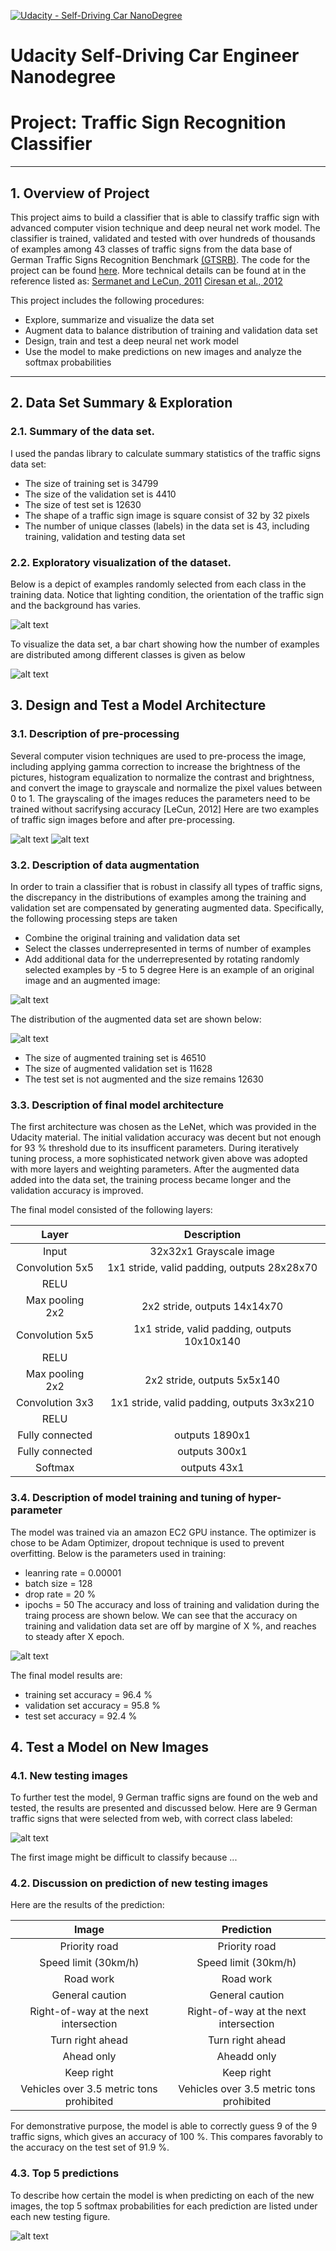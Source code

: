 [![Udacity - Self-Driving Car NanoDegree](https://s3.amazonaws.com/udacity-sdc/github/shield-carnd.svg)](http://www.udacity.com/drive)
# Udacity Self-Driving Car Engineer Nanodegree
# Project: Traffic Sign Recognition Classifier
---
## 1. Overview of Project
This project aims to build a classifier that is able to classify traffic sign with advanced computer vision technique and deep neural net work model. The classifier is trained, validated and tested with over hundreds of thousands of examples among 43 classes of traffic signs from the data base of German Traffic Signs Recognition Benchmark [(GTSRB)](http://benchmark.ini.rub.de/?section=gtsrb&subsection=dataset). The code for the project can be found [here](https://github.com/davidsky900/SelfDrivingCar-TrafficSign/blob/master/Traffic_Sign_Classifier.ipynb). More technical details can be found at in the reference listed as:
[Sermanet and LeCun, 2011](http://yann.lecun.com/exdb/publis/pdf/sermanet-ijcnn-11.pdf)
[Ciresan et al., 2012](http://xa.yimg.com/kq/groups/14962965/499730234/name/NN_PAPER.pdf)

This project includes the following procedures:
* Explore, summarize and visualize the data set
* Augment data to balance distribution of training and validation data set
* Design, train and test a deep neural net work model
* Use the model to make predictions on new images and analyze the softmax probabilities
---
## 2. Data Set Summary & Exploration
### 2.1. Summary of the data set. 
I used the pandas library to calculate summary statistics of the traffic
signs data set:

* The size of training set is 34799
* The size of the validation set is 4410
* The size of test set is 12630
* The shape of a traffic sign image is square consist of 32 by 32 pixels
* The number of unique classes (labels) in the data set is 43, including training, validation and testing data set

### 2.2. Exploratory visualization of the dataset.
Below is a depict of examples randomly selected from each class in the training data. Notice that lighting condition, the orientation of the traffic sign and the background has varies.

![alt text](https://github.com/davidsky900/SelfDrivingCar-TrafficSign/blob/master/examples/DataSetVisual.png)

To visualize the data set, a bar chart showing how the number of examples are distributed among different classes is given as below

![alt text](https://github.com/davidsky900/SelfDrivingCar-TrafficSign/blob/master/examples/DataSetDistribution.png)

## 3. Design and Test a Model Architecture
### 3.1. Description of pre-processing 
Several computer vision techniques are used to pre-process the image, including applying gamma correction to increase the brightness of the pictures, histogram equalization to normalize the contrast and brightness, and convert the image to grayscale and normalize the pixel values between 0 to 1. The grayscaling of the images reduces the parameters need to be trained without sacrifysing accuracy [LeCun, 2012]
Here are two examples of traffic sign images before and after pre-processing.

![alt text](https://github.com/davidsky900/SelfDrivingCar-TrafficSign/blob/master/examples/preProcessDemo8150.png)
![alt text](https://github.com/davidsky900/SelfDrivingCar-TrafficSign/blob/master/examples/preProcessDemo8109.png)

### 3.2. Description of data augmentation
In order to train a classifier that is robust in classify all types of traffic signs, the discrepancy in the distributions of examples among the training and validation set are compensated by generating augmented data. Specifically, the following processing steps are taken
* Combine the original training and validation data set
* Select the classes underrepresented in terms of number of examples
* Add additional data for the underrepresented by rotating randomly selected examples by -5 to 5 degree
Here is an example of an original image and an augmented image:

![alt text](https://github.com/davidsky900/SelfDrivingCar-TrafficSign/blob/master/examples/AugDemo7991.png)

The distribution of the augmented data set are shown below:

![alt text](https://github.com/davidsky900/SelfDrivingCar-TrafficSign/blob/master/examples/AugDataDist.png)

* The size of augmented training set is 46510
* The size of augmented validation set is 11628
* The test set is not augmented and the size remains 12630
### 3.3. Description of final model architecture
The first architecture was chosen as the LeNet, which was provided in the Udacity material. The initial validation accuracy was decent but not enough for 93 % threshold due to its insufficent parameters. During iteratively tuning process, a more sophisticated network given above was adopted with more layers and weighting parameters. After the augmented data added into the data set, the training process became longer and the validation accuracy is improved. 

The final model consisted of the following layers:

| Layer         		|     Description	        					| 
|:---------------------:|:---------------------------------------------:| 
| Input         		| 32x32x1 Grayscale image   							| 
| Convolution 5x5     	| 1x1 stride, valid padding, outputs 28x28x70 	|
| RELU					|												|
| Max pooling	2x2      	| 2x2 stride,  outputs 14x14x70 				|
| Convolution 5x5	    | 1x1 stride, valid padding, outputs 10x10x140   |
| RELU					|												|
| Max pooling	2x2      	| 2x2 stride,  outputs 5x5x140 				|
| Convolution 3x3	    | 1x1 stride, valid padding, outputs 3x3x210   |
| RELU					|												|
| Fully connected		| outputs 1890x1        									|
| Fully connected		| outputs 300x1        									|
| Softmax				| outputs 43x1        									|

### 3.4. Description of model training and tuning of hyper-parameter
The model was trained via  an amazon EC2 GPU instance. The optimizer is chose to be Adam Optimizer, dropout technique is used to prevent overfitting. Below is the parameters used in training:
* leanring rate = 0.00001
* batch size = 128
* drop rate = 20 %
* ipochs = 50
The accuracy and loss of training and validation during the traing process are shown below. We can see that the accuracy on training and validation data set are off by margine of X %, and reaches to steady after X epoch.

![alt text](https://github.com/davidsky900/SelfDrivingCar-TrafficSign/blob/master/examples/TrainingHistory.png)

The final model results are:
* training set accuracy = 96.4 %
* validation set accuracy =  95.8 %
* test set accuracy = 92.4 %

## 4. Test a Model on New Images
### 4.1. New testing images
To further test the model, 9 German traffic signs are found on the web and tested, the results are presented and discussed below. 
Here are 9 German traffic signs that were selected from web, with correct class labeled:

![alt text](https://github.com/davidsky900/SelfDrivingCar-TrafficSign/blob/master/examples/NewTestData.png)

The first image might be difficult to classify because ...

### 4.2. Discussion on prediction of new testing images
Here are the results of the prediction:

| Image			        |     Prediction	        					| 
|:---------------------:|:---------------------------------------------:| 
| Priority road      		| Priority road   									| 
| Speed limit (30km/h)     			| Speed limit (30km/h) 										|
| Road work					| Road work											|
| General caution	      		| General caution					 				|
| Right-of-way at the next intersection			| Right-of-way at the next intersection      							|
| Turn right ahead	      		| Turn right ahead					 				|
| Ahead only	      		| Aheadd only					 				|
| Keep right	      		| Keep right					 				|
| Vehicles over 3.5 metric tons prohibited	      		| Vehicles over 3.5 metric tons prohibited					 				|

For demonstrative purpose, the model is able to correctly guess 9 of the 9 traffic signs, which gives an accuracy of 100 %. This compares favorably to the accuracy on the test set of 91.9 %.

### 4.3. Top 5 predictions
To describe how certain the model is when predicting on each of the new images, the top 5 softmax probabilities for each prediction are listed under each new testing figure.

![alt text](https://github.com/davidsky900/SelfDrivingCar-TrafficSign/blob/master/examples/TopKDemo.png)


